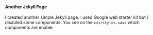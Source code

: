 #### Another Jekyll Page
I created another simple Jekyll page. I used Google web starter kit but i disabled some components. You see on the `css/styles.sass` which components are enable. 
